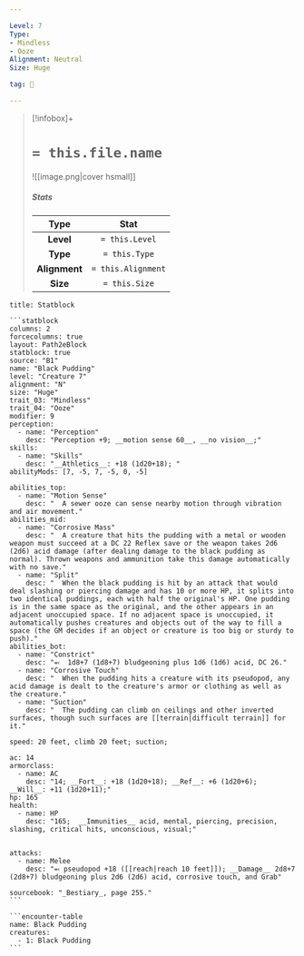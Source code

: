 ```yaml
---

Level: 7
Type:
- Mindless
- Ooze
Alignment: Neutral
Size: Huge

tag: 👹

---
```


> [!infobox]+
> #  `= this.file.name`
> ![[image.png|cover hsmall]]
> ##### Stats
> Type | Stat |
> :---:|:---:|
> **Level** | `= this.Level` |
> **Type** | `= this.Type` |
> **Alignment** | `= this.Alignment` |
> **Size** | `= this.Size` |



````ad-info
title: Statblock

```statblock
columns: 2
forcecolumns: true
layout: Path2eBlock
statblock: true
source: "B1"
name: "Black Pudding"
level: "Creature 7"
alignment: "N"
size: "Huge"
trait_03: "Mindless"
trait_04: "Ooze"
modifier: 9
perception:
  - name: "Perception"
    desc: "Perception +9; __motion sense 60__, __no vision__;"
skills:
  - name: "Skills"
    desc: "__Athletics__: +18 (1d20+18); "
abilityMods: [7, -5, 7, -5, 0, -5]

abilities_top:
  - name: "Motion Sense"
    desc: "  A sewer ooze can sense nearby motion through vibration and air movement."
abilities_mid:
  - name: "Corrosive Mass"
    desc: "  A creature that hits the pudding with a metal or wooden weapon must succeed at a DC 22 Reflex save or the weapon takes 2d6 (2d6) acid damage (after dealing damage to the black pudding as normal). Thrown weapons and ammunition take this damage automatically with no save."
  - name: "Split"
    desc: "  When the black pudding is hit by an attack that would deal slashing or piercing damage and has 10 or more HP, it splits into two identical puddings, each with half the original's HP. One pudding is in the same space as the original, and the other appears in an adjacent unoccupied space. If no adjacent space is unoccupied, it automatically pushes creatures and objects out of the way to fill a space (the GM decides if an object or creature is too big or sturdy to push)."
abilities_bot:
  - name: "Constrict"
    desc: "⬻  1d8+7 (1d8+7) bludgeoning plus 1d6 (1d6) acid, DC 26."
  - name: "Corrosive Touch"
    desc: "  When the pudding hits a creature with its pseudopod, any acid damage is dealt to the creature's armor or clothing as well as the creature."
  - name: "Suction"
    desc: "  The pudding can climb on ceilings and other inverted surfaces, though such surfaces are [[terrain|difficult terrain]] for it."

speed: 20 feet, climb 20 feet; suction;

ac: 14
armorclass:
  - name: AC
    desc: "14; __Fort__: +18 (1d20+18); __Ref__: +6 (1d20+6); __Will__: +11 (1d20+11);"
hp: 165
health:
  - name: HP
    desc: "165;  __Immunities__ acid, mental, piercing, precision, slashing, critical hits, unconscious, visual;"


attacks:
  - name: Melee
    desc: "⬻ pseudopod +18 ([[reach|reach 10 feet]]); __Damage__ 2d8+7 (2d8+7) bludgeoning plus 2d6 (2d6) acid, corrosive touch, and Grab"

sourcebook: "_Bestiary_, page 255."
```

```encounter-table
name: Black Pudding
creatures:
  - 1: Black Pudding
```

````


